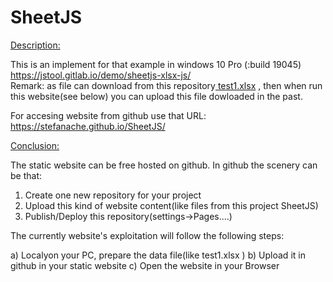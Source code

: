 # SheetJS
<a href="https://stefanache.github.io/SheetJS/">Description:</a>

This is an implement for that example in windows 10 Pro (:build 19045)
  https://jstool.gitlab.io/demo/sheetjs-xlsx-js/
<br/>Remark:
as file can download from this repository[ test1.xlsx](https://github.com/stefanache/SheetJS/blob/main/test1.xlsx) , 
then when run this website(see below) you can upload this file dowloaded in the past.

For accesing website from github use that URL:
  https://stefanache.github.io/SheetJS/

<a href="https://stefanache.github.io/SheetJS/">Conclusion:</a>

The static website can be free hosted on github.
In github the scenery can be that:
1) Create one new repository for your project
2) Upload this kind of website content(like files from this project SheetJS)
3) Publish/Deploy this repository(settings->Pages....)

   
The currently website's exploitation will follow the following steps:

a) Localyon your PC, prepare the data file(like test1.xlsx )
b) Upload it in github in your static website
c) Open the website in your Browser
